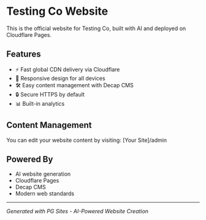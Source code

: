 # Testing Co Website

This is the official website for Testing Co, built with AI and deployed on Cloudflare Pages.

## Features
- ⚡ Fast global CDN delivery via Cloudflare
- 📱 Responsive design for all devices
- 🛠️ Easy content management with Decap CMS
- 🔒 Secure HTTPS by default
- 📊 Built-in analytics

## Content Management
You can edit your website content by visiting: [Your Site]/admin

## Powered By
- AI website generation
- Cloudflare Pages
- Decap CMS
- Modern web standards

---
*Generated with PG Sites - AI-Powered Website Creation*